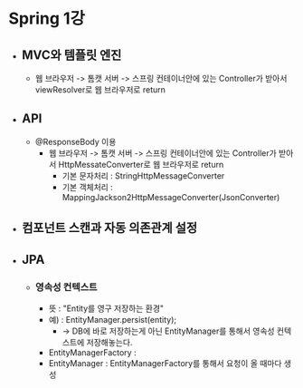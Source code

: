 # Spring 1강
+ ## MVC와 템플릿 엔진
  + 웹 브라우저 -> 톰캣 서버 -> 스프링 컨테이너안에 있는 Controller가 받아서 viewResolver로 웹 브라우저로 return
+ ## API
  + @ResponseBody 이용
    + 웹 브라우저 -> 톰캣 서버 -> 스프링 컨테이너안에 있는 Controller가 받아서 HttpMessateConverter로 웹 브라우저로 return
      + 기본 문자처리 : StringHttpMessageConverter
      + 기본 객체처리 : MappingJackson2HttpMessageConverter(JsonConverter)
+  ## 컴포넌트 스캔과 자동 의존관계 설정
+ ## JPA
  + ### 영속성 컨텍스트
    + 뜻 : "Entity를 영구 저장하는 환경" 
    + 예) : EntityManager.persist(entity);
      + -> DB에 바로 저장하는게 아닌 EntityManager를 통해서 영속성 컨텍스트에 저장해놓는다.
    + EntityManagerFactory : 
    + EntityManager : EntityManagerFactory를 통해서 요청이 올 때마다 생성